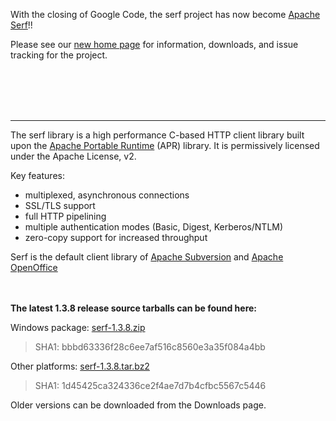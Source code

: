 With the closing of Google Code, the serf project has now become [Apache Serf](http://serf.apache.org/)!!

Please see our [new home page](http://serf.apache.org/) for information, downloads, and issue tracking for the project.

<br />
<br />
<br />
<br />

---


The serf library is a high performance C-based HTTP client library built upon the [Apache Portable Runtime](http://apr.apache.org) (APR) library. It is permissively licensed under the Apache License, v2.

Key features:

  * multiplexed, asynchronous connections
  * SSL/TLS support
  * full HTTP pipelining
  * multiple authentication modes (Basic, Digest, Kerberos/NTLM)
  * zero-copy support for increased throughput

Serf is the default client library of [Apache Subversion](http://subversion.apache.org/) and [Apache OpenOffice](http://openoffice.apache.org/)

<br /><br />
**The latest 1.3.8 release source tarballs can be found here:**

Windows package: [serf-1.3.8.zip](http://serf.googlecode.com/svn/src_releases/serf-1.3.8.zip)
> SHA1: bbbd63336f28c6ee7af516c8560e3a35f084a4bb

Other platforms: [serf-1.3.8.tar.bz2](http://serf.googlecode.com/svn/src_releases/serf-1.3.8.tar.bz2)
> SHA1: 1d45425ca324336ce2f4ae7d7b4cfbc5567c5446

Older versions can be downloaded from the Downloads page.